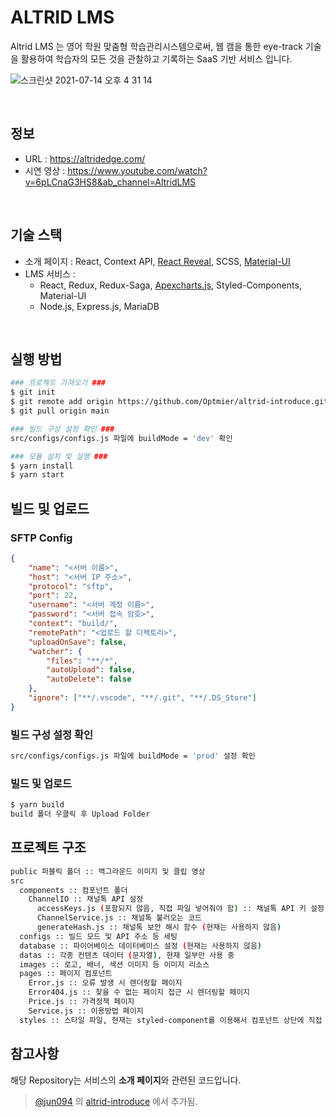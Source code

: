 # ALTRID LMS

Altrid LMS 는 영어 학원 맞춤형 학습관리시스템으로써, 웹 캠을 통한 eye-track 기술을 활용하여 학습자의 모든 것을 관찰하고 기록하는 SaaS 기반 서비스 입니다. 

![스크린샷 2021-07-14 오후 4 31 14](https://user-images.githubusercontent.com/42564107/125581459-479568e1-1dbe-470b-9f4a-ba63c11e8437.png)

<br/>


## 정보 
- URL : https://altridedge.com/
- 시연 영상 : https://www.youtube.com/watch?v=6pLCnaG3HS8&ab_channel=AltridLMS

<br/>

## 기술 스택
- 소개 페이지 : React, Context API, [React Reveal](https://www.react-reveal.com/), SCSS, [Material-UI](https://material-ui.com/)
- LMS 서비스 : 
  + React, Redux, Redux-Saga, [Apexcharts.js](https://apexcharts.com/), Styled-Components, Material-UI
  + Node.js, Express.js, MariaDB

<br/>

## 실행 방법

```sh
### 프로젝트 가져오기 ###
$ git init
$ git remote add origin https://github.com/Optmier/altrid-introduce.git
$ git pull origin main

### 빌드 구성 설정 확인 ###
src/configs/configs.js 파일에 buildMode = 'dev' 확인

### 모듈 설치 및 실행 ###
$ yarn install
$ yarn start
```

## 빌드 및 업로드
### SFTP Config
```json
{
    "name": "<서버 이름>",
    "host": "<서버 IP 주소>",
    "protocol": "sftp",
    "port": 22,
    "username": "<서버 계정 이름>",
    "password": "<서버 접속 암호>",
    "context": "build/",
    "remotePath": "<업로드 할 디렉토리>",
    "uploadOnSave": false,
    "watcher": {
        "files": "**/*",
        "autoUpload": false,
        "autoDelete": false
    },
    "ignore": ["**/.vscode", "**/.git", "**/.DS_Store"]
}
```

### 빌드 구성 설정 확인
```sh
src/configs/configs.js 파일에 buildMode = 'prod' 설정 확인
```

### 빌드 및 업로드
```sh
$ yarn build
build 폴더 우클릭 후 Upload Folder
```


## 프로젝트 구조
```sh
public 퍼블릭 폴더 :: 백그라운드 이미지 및 클립 영상
src
  components :: 컴포넌트 폴더
    ChannelIO :: 채널톡 API 설정
      accessKeys.js (포함되지 않음, 직접 파일 넣어줘야 함) :: 채널톡 API 키 설정
      ChannelService.js :: 채널톡 불러오는 코드
      generateHash.js :: 채널톡 보안 해시 함수 (현재는 사용하지 않음)
  configs :: 빌드 모드 및 API 주소 등 세팅
  database :: 파이어베이스 데이터베이스 설정 (현재는 사용하지 않음)
  datas :: 각종 컨텐츠 데이터 (문자열), 현재 일부만 사용 중
  images :: 로고, 배너, 섹션 이미지 등 이미지 리소스
  pages :: 페이지 컴포넌트
    Error.js :: 오류 발생 시 렌더링할 페이지
    Error404.js :: 찾을 수 없는 페이지 접근 시 렌더링할 페이지
    Price.js :: 가격정책 페이지
    Service.js :: 이용방법 페이지
  styles :: 스타일 파일, 현재는 styled-component를 이용해서 컴포넌트 상단에 직접 스타일을 정의하는 방식으로 병행 사용 중
```

## 참고사항

해당 Repository는 서비스의 **소개 페이지**와 관련된 코드입니다.

> [@jun094](https://github.com/jun094) 의 [altrid-introduce](https://github.com/jun094/altrid-introduce) 에서 추가됨.

